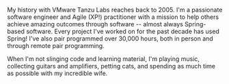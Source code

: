 My history with VMware Tanzu Labs reaches back to 2005. I'm a passionate software engineer and Agile (XP!) practitioner with a mission to help others achieve amazing outcomes through software -- almost always Spring-based software. Every project I've worked on for the past decade has used Spring! I've also pair programmed over 30,000 hours, both in person and through remote pair programming.

When I'm not slinging code and learning material, I'm playing music, collecting guitars and amplifiers, petting cats, and spending as much time as possible with my incredible wife.

